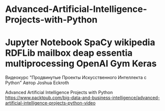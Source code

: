 # Advanced-Artificial-Intelligence-Projects-with-Python

# Jupyter Notebook SpaCy wikipedia RDFLib mailbox deap essentia multiprocessing OpenAI Gym Keras

Видеокурс "Продвинутые Проекты Искусственного Интеллекта с Python"
Автор Joshua Eckroth

Advanced Artificial Intelligence Projects with Python
https://www.packtpub.com/big-data-and-business-intelligence/advanced-artificial-intelligence-projects-python-video



